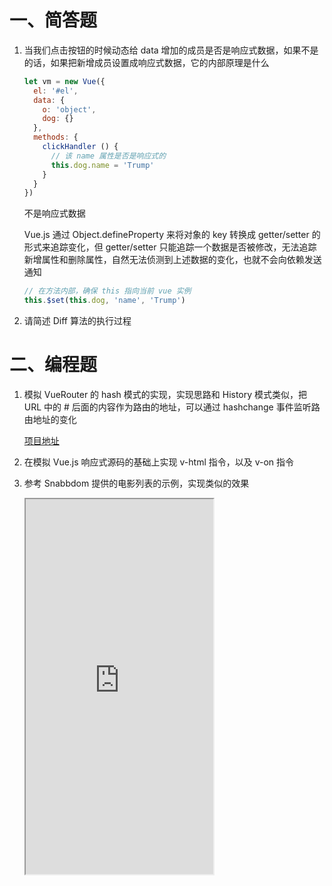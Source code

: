 # 一、简答题

1. 当我们点击按钮的时候动态给 data 增加的成员是否是响应式数据，如果不是的话，如果把新增成员设置成响应式数据，它的内部原理是什么

   ```js
   let vm = new Vue({
     el: '#el',
     data: {
       o: 'object',
       dog: {}
     },
     methods: {
       clickHandler () {
         // 该 name 属性是否是响应式的
         this.dog.name = 'Trump'
       }
     }
   })
   ```

   不是响应式数据

   Vue.js 通过 Object.defineProperty 来将对象的 key 转换成 getter/setter 的形式来追踪变化，但 getter/setter 只能追踪一个数据是否被修改，无法追踪新增属性和删除属性，自然无法侦测到上述数据的变化，也就不会向依赖发送通知

   ```js
   // 在方法内部，确保 this 指向当前 vue 实例
   this.$set(this.dog, 'name', 'Trump')
   ```

   

2. 请简述 Diff 算法的执行过程





# 二、编程题

1. 模拟 VueRouter 的 hash 模式的实现，实现思路和 History 模式类似，把 URL 中的 # 后面的内容作为路由的地址，可以通过 hashchange 事件监听路由地址的变化

   [项目地址](https://github.com/cinyearchan/fed-e-task-03-01/tree/master/code/custom-tiny-vue-router)

2. 在模拟 Vue.js 响应式源码的基础上实现 v-html 指令，以及 v-on 指令

   

3. 参考 Snabbdom 提供的电影列表的示例，实现类似的效果 

   <iframe src="http://snabbdom.github.io/snabbdom/examples/reorder-animation/" height="600"></iframe>





















































